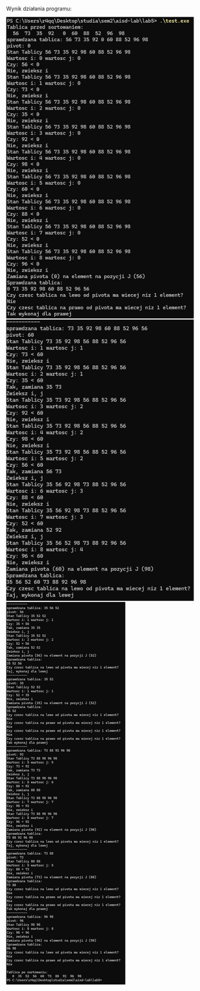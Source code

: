 Wynik działania programu:

![alt text](https://github.com/r4qq/aisd-lab/blob/main/lab5/wynik1.png)
![alt text](https://github.com/r4qq/aisd-lab/blob/main/lab5/wynik2.png)
![alt text](https://github.com/r4qq/aisd-lab/blob/main/lab5/wynik3.png)
